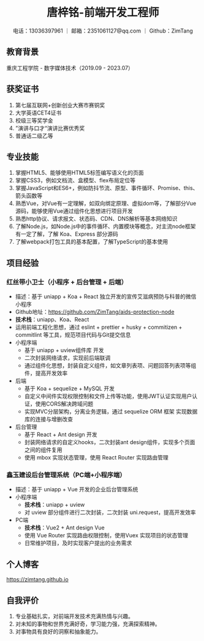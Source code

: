 <div style="text-align:center">
<h1>唐梓铭-前端开发工程师</h1>
电话：13036397961 ｜ 邮箱：2351061127@qq.com ｜ Github：ZimTang
</div>


## 教育背景

重庆工程学院 - 数字媒体技术（2019.09 - 2023.07）

## 获奖证书

1. 第七届互联网+创新创业大赛市赛铜奖
1. 大学英语CET4证书
1. 校级三等奖学金
1. ”演讲与口才“演讲比赛优秀奖
1. 普通话二级乙等

## 专业技能

1. 掌握HTML5、能够使用HTML5标签编写语义化的页面
1. 掌握CSS3，例如文档流、盒模型、flex布局定位等
1. 掌握JavaScript和ES6+，例如防抖节流、原型、事件循环、Promise、this、箭头函数等
1. 熟悉Vue，对Vue有一定理解，如双向绑定原理、虚拟dom等，了解部分Vue源码，能够使用Vue通过组件化思想进行项目开发
1. 熟悉http协议、请求报文、状态码、CDN、DNS解析等基本网络知识
1. 了解Node.js，如Node.js中的事件循环、内置模块等概念，对主流node框架有一定了解，了解 Koa、Express 部分源码
1. 了解webpack打包工具的基本配置，了解TypeScript的基本使用

## 项目经验

### 红丝带小卫士（小程序 + 后台管理 + 后端）

- 描述：基于 uniapp + Koa + React 独立开发的宣传艾滋病预防与科普的微信小程序
- Github地址：<https://github.com/ZimTang/aids-protection-node>
- **技术栈**：uniapp、Koa、React
- 运用前端工程化思想，通过 eslint + prettier + husky + commitizen + commitlint 等工具，规范项目代码与Git提交信息
- 小程序端
  - 基于 uniapp + uview组件库 开发
  - 二次封装网络请求，实现前后端联调
  - 通过组件化思想，封装自定义组件，如文章列表项、问题回答列表项等组件，提高开发效率
- 后端
  - 基于 Koa + sequelize + MySQL 开发
  - 自定义中间件实现权限控制和文件上传等功能，使用JWT认证实现用户认证，使用CORS解决跨域问题
  - 实现MVC分层架构，分离业务逻辑，通过 sequelize ORM 框架 实现数据库的连接与增删改查
- 后台管理
  - 基于 React + Ant design 开发
  - 封装网络请求的自定义hooks，二次封装ant design组件，实现多个页面之间的组件复用
  - 使用 mbox 实现状态管理，使用 React Router 实现路由管理

### 鑫玉建设后台管理系统（PC端+小程序端）

- 描述：基于 uniapp + Vue 开发的企业后台管理系统
- 小程序端
  - **技术栈**：uniapp + uview
  - 对 uview 部分组件进行二次封装，二次封装 uni.request，提高开发效率
- PC端
  - **技术栈**：Vue2 + Ant design Vue
  - 使用 Vue Router 实现路由权限控制，使用Vuex 实现项目的状态管理
  - 日常维护项目，及时实现客户提出的业务需求

## 个人博客

<https://zimtang.github.io>

## 自我评价

1. 专业基础扎实，对前端开发技术充满热情与兴趣。
1. 对未知的事物和世界充满好奇，学习能力强，充满探索精神。
1. 对事物具有良好的洞察和抽象能力。
